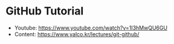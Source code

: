 # GitHub Tutorial

- Youtube: https://www.youtube.com/watch?v=1I3hMwQU6GU
- Content: https://www.yalco.kr/lectures/git-github/